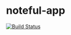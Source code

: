 # noteful-app

[![Build Status](https://www.travis-ci.org/thinkful-ei27/peter-noteful-v1.svg?branch=master)](https://www.travis-ci.org/thinkful-ei27/peter-noteful-v1)
